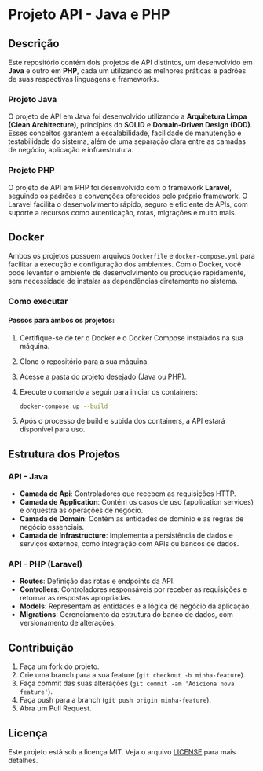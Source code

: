 
# Projeto API - Java e PHP

## Descrição

Este repositório contém dois projetos de API distintos, um desenvolvido em **Java** e outro em **PHP**, cada um utilizando as melhores práticas e padrões de suas respectivas linguagens e frameworks.

### Projeto Java

O projeto de API em Java foi desenvolvido utilizando a **Arquitetura Limpa (Clean Architecture)**, princípios do **SOLID** e **Domain-Driven Design (DDD)**. Esses conceitos garantem a escalabilidade, facilidade de manutenção e testabilidade do sistema, além de uma separação clara entre as camadas de negócio, aplicação e infraestrutura.

### Projeto PHP

O projeto de API em PHP foi desenvolvido com o framework **Laravel**, seguindo os padrões e convenções oferecidos pelo próprio framework. O Laravel facilita o desenvolvimento rápido, seguro e eficiente de APIs, com suporte a recursos como autenticação, rotas, migrações e muito mais.

## Docker

Ambos os projetos possuem arquivos `Dockerfile` e `docker-compose.yml` para facilitar a execução e configuração dos ambientes. Com o Docker, você pode levantar o ambiente de desenvolvimento ou produção rapidamente, sem necessidade de instalar as dependências diretamente no sistema.

### Como executar

#### Passos para ambos os projetos:

1. Certifique-se de ter o Docker e o Docker Compose instalados na sua máquina.
2. Clone o repositório para a sua máquina.
3. Acesse a pasta do projeto desejado (Java ou PHP).
4. Execute o comando a seguir para iniciar os containers:

   ```bash
   docker-compose up --build
   ```

5. Após o processo de build e subida dos containers, a API estará disponível para uso.

## Estrutura dos Projetos

### API - Java

- **Camada de Api**: Controladores que recebem as requisições HTTP.
- **Camada de Application**: Contém os casos de uso (application services) e orquestra as operações de negócio.
- **Camada de Domain**: Contém as entidades de domínio e as regras de negócio essenciais.
- **Camada de Infrastructure**: Implementa a persistência de dados e serviços externos, como integração com APIs ou bancos de dados.

### API - PHP (Laravel)

- **Routes**: Definição das rotas e endpoints da API.
- **Controllers**: Controladores responsáveis por receber as requisições e retornar as respostas apropriadas.
- **Models**: Representam as entidades e a lógica de negócio da aplicação.
- **Migrations**: Gerenciamento da estrutura do banco de dados, com versionamento de alterações.

## Contribuição

1. Faça um fork do projeto.
2. Crie uma branch para a sua feature (`git checkout -b minha-feature`).
3. Faça commit das suas alterações (`git commit -am 'Adiciona nova feature'`).
4. Faça push para a branch (`git push origin minha-feature`).
5. Abra um Pull Request.

## Licença

Este projeto está sob a licença MIT. Veja o arquivo [LICENSE](LICENSE) para mais detalhes.
